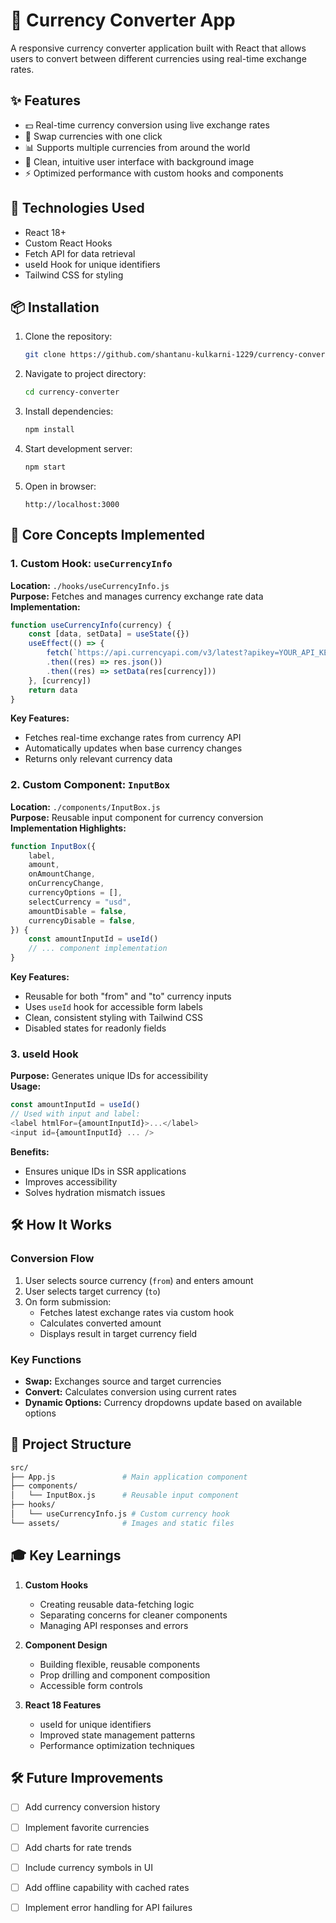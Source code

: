 


# 💱 Currency Converter App



A responsive currency converter application built with React that allows users to convert between different currencies using real-time exchange rates.

## ✨ Features

- 💵 Real-time currency conversion using live exchange rates
- 🔄 Swap currencies with one click
- 📊 Supports multiple currencies from around the world
- 🎨 Clean, intuitive user interface with background image
- ⚡ Optimized performance with custom hooks and components

## 🚀 Technologies Used

- React 18+
- Custom React Hooks
- Fetch API for data retrieval
- useId Hook for unique identifiers
- Tailwind CSS for styling

## 📦 Installation

1. Clone the repository:
   ```bash
   git clone https://github.com/shantanu-kulkarni-1229/currency-converter.git
   ```
2. Navigate to project directory:
   ```bash
   cd currency-converter
   ```
3. Install dependencies:
   ```bash
   npm install
   ```
4. Start development server:
   ```bash
   npm start
   ```
5. Open in browser:
   ```
   http://localhost:3000
   ```

## 🧠 Core Concepts Implemented

### 1. Custom Hook: `useCurrencyInfo`
**Location:** `./hooks/useCurrencyInfo.js`  
**Purpose:** Fetches and manages currency exchange rate data  
**Implementation:**
```javascript
function useCurrencyInfo(currency) {
    const [data, setData] = useState({})
    useEffect(() => {
        fetch(`https://api.currencyapi.com/v3/latest?apikey=YOUR_API_KEY`)
        .then((res) => res.json())
        .then((res) => setData(res[currency]))
    }, [currency])
    return data
}
```
**Key Features:**
- Fetches real-time exchange rates from currency API
- Automatically updates when base currency changes
- Returns only relevant currency data

### 2. Custom Component: `InputBox`
**Location:** `./components/InputBox.js`  
**Purpose:** Reusable input component for currency conversion  
**Implementation Highlights:**
```javascript
function InputBox({
    label,
    amount,
    onAmountChange,
    onCurrencyChange,
    currencyOptions = [],
    selectCurrency = "usd",
    amountDisable = false,
    currencyDisable = false,
}) {
    const amountInputId = useId()
    // ... component implementation
}
```
**Key Features:**
- Reusable for both "from" and "to" currency inputs
- Uses `useId` hook for accessible form labels
- Clean, consistent styling with Tailwind CSS
- Disabled states for readonly fields

### 3. useId Hook
**Purpose:** Generates unique IDs for accessibility  
**Usage:**
```javascript
const amountInputId = useId()
// Used with input and label:
<label htmlFor={amountInputId}>...</label>
<input id={amountInputId} ... />
```
**Benefits:**
- Ensures unique IDs in SSR applications
- Improves accessibility
- Solves hydration mismatch issues

## 🛠️ How It Works

### Conversion Flow
1. User selects source currency (`from`) and enters amount
2. User selects target currency (`to`)
3. On form submission:
   - Fetches latest exchange rates via custom hook
   - Calculates converted amount
   - Displays result in target currency field

### Key Functions
- **Swap:** Exchanges source and target currencies
- **Convert:** Calculates conversion using current rates
- **Dynamic Options:** Currency dropdowns update based on available options

## 📝 Project Structure

```bash
src/
├── App.js               # Main application component
├── components/
│   └── InputBox.js      # Reusable input component
├── hooks/
│   └── useCurrencyInfo.js # Custom currency hook
└── assets/              # Images and static files
```

## 🎓 Key Learnings

1. **Custom Hooks**
   - Creating reusable data-fetching logic
   - Separating concerns for cleaner components
   - Managing API responses and errors

2. **Component Design**
   - Building flexible, reusable components
   - Prop drilling and component composition
   - Accessible form controls

3. **React 18 Features**
   - useId for unique identifiers
   - Improved state management patterns
   - Performance optimization techniques

## 🛠️ Future Improvements

- [ ] Add currency conversion history
- [ ] Implement favorite currencies
- [ ] Add charts for rate trends
- [ ] Include currency symbols in UI
- [ ] Add offline capability with cached rates
- [ ] Implement error handling for API failures







